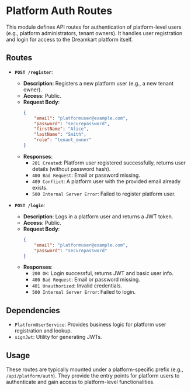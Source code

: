 # Platform Auth Routes

This module defines API routes for authentication of platform-level users (e.g., platform administrators, tenant owners). It handles user registration and login for access to the Dreamkart platform itself.

## Routes

*   **`POST /register`**:
    *   **Description**: Registers a new platform user (e.g., a new tenant owner).
    *   **Access**: Public.
    *   **Request Body**: 
        ```json
        {
            "email": "platformuser@example.com",
            "password": "securepassword",
            "firstName": "Alice",
            "lastName": "Smith",
            "role": "tenant_owner" 
        }
        ```
    *   **Responses**:
        *   `201 Created`: Platform user registered successfully, returns user details (without password hash).
        *   `400 Bad Request`: Email or password missing.
        *   `409 Conflict`: A platform user with the provided email already exists.
        *   `500 Internal Server Error`: Failed to register platform user.

*   **`POST /login`**:
    *   **Description**: Logs in a platform user and returns a JWT token.
    *   **Access**: Public.
    *   **Request Body**: 
        ```json
        {
            "email": "platformuser@example.com",
            "password": "securepassword"
        }
        ```
    *   **Responses**:
        *   `200 OK`: Login successful, returns JWT and basic user info.
        *   `400 Bad Request`: Email or password missing.
        *   `401 Unauthorized`: Invalid credentials.
        *   `500 Internal Server Error`: Failed to login.

## Dependencies

*   `PlatformUserService`: Provides business logic for platform user registration and lookup.
*   `signJwt`: Utility for generating JWTs.

## Usage

These routes are typically mounted under a platform-specific prefix (e.g., `/api/platform/auth`). They provide the entry points for platform users to authenticate and gain access to platform-level functionalities.
